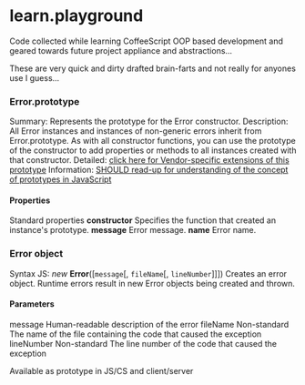 learn.playground
================

Code collected while learning CoffeeScript OOP based development and geared towards future project appliance and abstractions...

These are very quick and dirty drafted brain-farts and not really for anyones use I guess...

### Error.prototype

Summary: Represents the prototype for the Error constructor.
Description: All Error instances and instances of non-generic errors inherit from Error.prototype. As with all constructor functions, you can use the prototype of the constructor to add properties or methods to all instances created with that constructor.
Detailed: [click here for Vendor-specific extensions of this prototype][01]
Information: [SHOULD read-up for understanding of the concept of prototypes in JavaScript][02]

#### Properties

Standard properties
**constructor**
  Specifies the function that created an instance's prototype.
**message**
  Error message.
**name**
  Error name.


### Error object
Syntax JS: *new* __Error__([`message`[, `fileName`[, `lineNumber`]]])
Creates an error object.
Runtime errors result in new Error objects being created and thrown.

#### Parameters

message
Human-readable description of the error
fileName
Non-standard
The name of the file containing the code that caused the exception
lineNumber
Non-standard
The line number of the code that caused the exception

Available as prototype in JS/CS and client/server

[01]: https://developer.mozilla.org/en-US/docs/JavaScript/Reference/Global_Objects/Error/prototype#Vendor-specific_extensions
[02]: http://javascriptweblog.wordpress.com/2010/06/07/understanding-javascript-prototypes/
